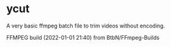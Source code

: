 # ycut
A very basic ffmpeg batch file to trim videos without encoding. 

FFMPEG build (2022-01-01 21:40) from BtbN/FFmpeg-Builds
